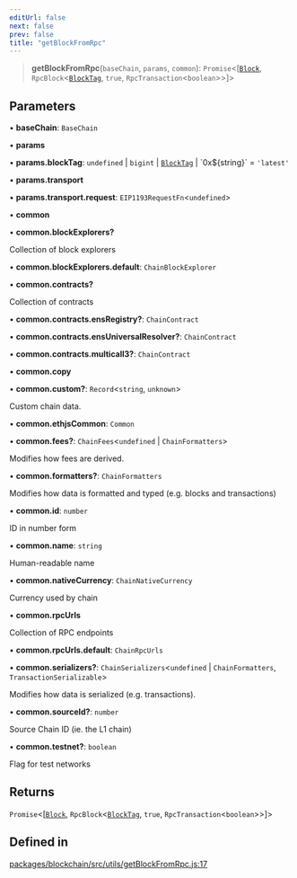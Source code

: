 ```yaml
---
editUrl: false
next: false
prev: false
title: "getBlockFromRpc"
---
```


> **getBlockFromRpc**(`baseChain`, `params`, `common`): `Promise`\<[[`Block`](/reference/tevm/block/classes/block/), `RpcBlock`\<[`BlockTag`](/reference/tevm/utils/type-aliases/blocktag/), `true`, `RpcTransaction`\<`boolean`\>\>]\>

## Parameters

• **baseChain**: `BaseChain`

• **params**

• **params.blockTag**: `undefined` \| `bigint` \| [`BlockTag`](/reference/tevm/utils/type-aliases/blocktag/) \| \`0x$\{string\}\` = `'latest'`

• **params.transport**

• **params.transport.request**: `EIP1193RequestFn`\<`undefined`\>

• **common**

• **common.blockExplorers?**

Collection of block explorers

• **common.blockExplorers.default**: `ChainBlockExplorer`

• **common.contracts?**

Collection of contracts

• **common.contracts.ensRegistry?**: `ChainContract`

• **common.contracts.ensUniversalResolver?**: `ChainContract`

• **common.contracts.multicall3?**: `ChainContract`

• **common.copy**

• **common.custom?**: `Record`\<`string`, `unknown`\>

Custom chain data.

• **common.ethjsCommon**: `Common`

• **common.fees?**: `ChainFees`\<`undefined` \| `ChainFormatters`\>

Modifies how fees are derived.

• **common.formatters?**: `ChainFormatters`

Modifies how data is formatted and typed (e.g. blocks and transactions)

• **common.id**: `number`

ID in number form

• **common.name**: `string`

Human-readable name

• **common.nativeCurrency**: `ChainNativeCurrency`

Currency used by chain

• **common.rpcUrls**

Collection of RPC endpoints

• **common.rpcUrls.default**: `ChainRpcUrls`

• **common.serializers?**: `ChainSerializers`\<`undefined` \| `ChainFormatters`, `TransactionSerializable`\>

Modifies how data is serialized (e.g. transactions).

• **common.sourceId?**: `number`

Source Chain ID (ie. the L1 chain)

• **common.testnet?**: `boolean`

Flag for test networks

## Returns

`Promise`\<[[`Block`](/reference/tevm/block/classes/block/), `RpcBlock`\<[`BlockTag`](/reference/tevm/utils/type-aliases/blocktag/), `true`, `RpcTransaction`\<`boolean`\>\>]\>

## Defined in

[packages/blockchain/src/utils/getBlockFromRpc.js:17](https://github.com/evmts/tevm-monorepo/blob/main/packages/blockchain/src/utils/getBlockFromRpc.js#L17)
